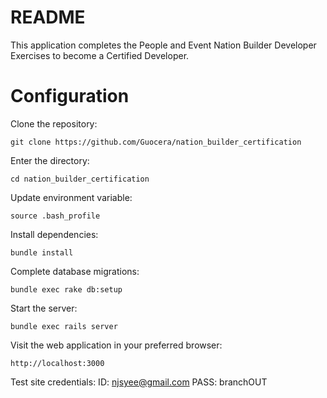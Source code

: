 README
===================

This application completes the People and Event Nation Builder Developer Exercises to become a Certified Developer.

# Configuration

Clone the repository:

`git clone https://github.com/Guocera/nation_builder_certification`

Enter the directory:

`cd nation_builder_certification`

Update environment variable:

`source .bash_profile`

Install dependencies:

`bundle install`

Complete database migrations:

`bundle exec rake db:setup`

Start the server:

`bundle exec rails server`

Visit the web application in your preferred browser:

`http://localhost:3000`

Test site credentials:
ID: njsyee@gmail.com
PASS: branchOUT